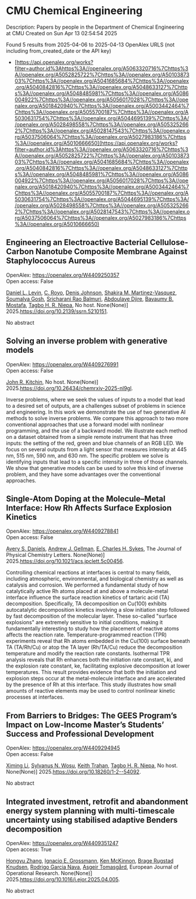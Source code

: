# CMU Chemical Engineering
Description: Papers by people in the Department of Chemical Engineering at CMU
Created on Sun Apr 13 02:54:54 2025

Found 5 results from 2025-04-06 to 2025-04-13
OpenAlex URLS (not including from_created_date or the API key)
- [https://api.openalex.org/works?filter=author.id%3Ahttps%3A//openalex.org/A5063320716%7Chttps%3A//openalex.org/A5052825722%7Chttps%3A//openalex.org/A5010387303%7Chttps%3A//openalex.org/A5041685684%7Chttps%3A//openalex.org/A5040842816%7Chttps%3A//openalex.org/A5048633127%7Chttps%3A//openalex.org/A5048485981%7Chttps%3A//openalex.org/A5086004922%7Chttps%3A//openalex.org/A5056017028%7Chttps%3A//openalex.org/A5018420940%7Chttps%3A//openalex.org/A5003442464%7Chttps%3A//openalex.org/A5055700187%7Chttps%3A//openalex.org/A5030631754%7Chttps%3A//openalex.org/A5044695139%7Chttps%3A//openalex.org/A5028498558%7Chttps%3A//openalex.org/A5053252662%7Chttps%3A//openalex.org/A5028147543%7Chttps%3A//openalex.org/A5037506064%7Chttps%3A//openalex.org/A5027983186%7Chttps%3A//openalex.org/A5010666650](https://api.openalex.org/works?filter=author.id%3Ahttps%3A//openalex.org/A5063320716%7Chttps%3A//openalex.org/A5052825722%7Chttps%3A//openalex.org/A5010387303%7Chttps%3A//openalex.org/A5041685684%7Chttps%3A//openalex.org/A5040842816%7Chttps%3A//openalex.org/A5048633127%7Chttps%3A//openalex.org/A5048485981%7Chttps%3A//openalex.org/A5086004922%7Chttps%3A//openalex.org/A5056017028%7Chttps%3A//openalex.org/A5018420940%7Chttps%3A//openalex.org/A5003442464%7Chttps%3A//openalex.org/A5055700187%7Chttps%3A//openalex.org/A5030631754%7Chttps%3A//openalex.org/A5044695139%7Chttps%3A//openalex.org/A5028498558%7Chttps%3A//openalex.org/A5053252662%7Chttps%3A//openalex.org/A5028147543%7Chttps%3A//openalex.org/A5037506064%7Chttps%3A//openalex.org/A5027983186%7Chttps%3A//openalex.org/A5010666650)

## Engineering an Electroactive Bacterial Cellulose-Carbon Nanotube Composite Membrane Against Staphylococcus Aureus   

OpenAlex: https://openalex.org/W4409250357    
Open access: False
    
[Daniel L. Levin](https://openalex.org/A5027750308), [C. Royo](https://openalex.org/A5023468365), [Denis Johnson](https://openalex.org/A5023017337), [Shakira M. Martinez-Vasquez](https://openalex.org/A5117072205), [Soumalya Gosh](https://openalex.org/A5079754429), [Sricharani Rao Balmuri](https://openalex.org/A5042360668), [Abdoulaye Djire](https://openalex.org/A5112849501), [Bayaumy B. Mostafa](https://openalex.org/A5036535952), [Tagbo H. R. Niepa](https://openalex.org/A5044695139), No host. None(None)] 2025.https://doi.org/10.2139/ssrn.5210151.
    
No abstract    

    

## Solving an inverse problem with generative models   

OpenAlex: https://openalex.org/W4409276991    
Open access: False
    
[John R. Kitchin](https://openalex.org/A5003442464), No host. None(None)] 2025.https://doi.org/10.26434/chemrxiv-2025-nl9gl.
    
Inverse problems, where we seek the values of inputs to a model that lead to a desired set of outputs, are a challenges subset of problems in science and engineering. In this work we demonstrate the use of two generative AI methods to solve inverse problems. We compare this approach to two more conventional approaches that use a forward model with nonlinear programming, and the use of a backward model. We illustrate each method on a dataset obtained from a simple remote instrument that has three inputs: the setting of the red, green and blue channels of an RGB LED. We focus on several outputs from a light sensor that measures intensity at 445 nm, 515 nm, 590 nm, and 630 nm. The specific problem we solve is identifying inputs that lead to a specific intensity in three of those channels. We show that generative models can be used to solve this kind of inverse problem, and they have some advantages over the conventional approaches.    

    

## Single-Atom Doping at the Molecule–Metal Interface: How Rh Affects Surface Explosion Kinetics   

OpenAlex: https://openalex.org/W4409278841    
Open access: False
    
[Avery S. Daniels](https://openalex.org/A5110963214), [Andrew J. Gellman](https://openalex.org/A5040842816), [E. Charles H. Sykes](https://openalex.org/A5078222261), The Journal of Physical Chemistry Letters. None(None)] 2025.https://doi.org/10.1021/acs.jpclett.5c00456.
    
Controlling chemical reactions at interfaces is central to many fields, including atmospheric, environmental, and biological chemistry as well as catalysis and corrosion. We performed a fundamental study of how catalytically active Rh atoms placed at and above a molecule-metal interface influence the surface reaction kinetics of tartaric acid (TA) decomposition. Specifically, TA decomposition on Cu(100) exhibits autocatalytic decomposition kinetics involving a slow initiation step followed by fast decomposition of the molecular layer. These so-called "surface explosions" are extremely sensitive to initial conditions, making it fundamentally interesting to study how the placement of reactive atoms affects the reaction rate. Temperature-programmed reaction (TPR) experiments reveal that Rh atoms embedded in the Cu(100) surface beneath TA (TA/Rh/Cu) or atop the TA layer (Rh/TA/Cu) reduce the decomposition temperature and modify the reaction rate constants. Isothermal TPR analysis reveals that Rh enhances both the initiation rate constant, ki, and the explosion rate constant, ke, facilitating explosive decomposition at lower temperatures. This result provides evidence that both the initiation and explosion steps occur at the metal-molecule interface and are accelerated by the presence of Rh at this interface. This study illustrates how small amounts of reactive elements may be used to control nonlinear kinetic processes at interfaces.    

    

## From Barriers to Bridges: The GEES Program’s Impact on Low-Income Master’s Students’ Success and Professional Development   

OpenAlex: https://openalex.org/W4409294945    
Open access: False
    
[Ximing Li](https://openalex.org/A5100751177), [Sylvanus N. Wosu](https://openalex.org/A5030352564), [Keith Trahan](https://openalex.org/A5083926930), [Tagbo H. R. Niepa](https://openalex.org/A5044695139), No host. None(None)] 2025.https://doi.org/10.18260/1-2--54092.
    
No abstract    

    

## Integrated investment, retrofit and abandonment energy system planning with multi-timescale uncertainty using stabilised adaptive Benders decomposition   

OpenAlex: https://openalex.org/W4409351247    
Open access: True
    
[Hongyu Zhang](https://openalex.org/A5100412594), [Ignacio E. Grossmann](https://openalex.org/A5056017028), [Ken McKinnon](https://openalex.org/A5104040701), [Brage Rugstad Knudsen](https://openalex.org/A5050446060), [Rodrigo Garcia Nava](https://openalex.org/A5069005829), [Asgeir Tomasgård](https://openalex.org/A5068032633), European Journal of Operational Research. None(None)] 2025.https://doi.org/10.1016/j.ejor.2025.04.005.
    
No abstract    

    
